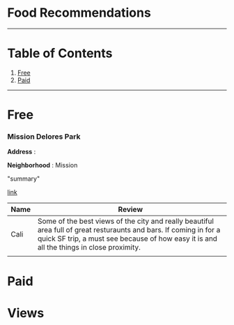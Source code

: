 # Food Recommendations

<!-- Template -->

<!-- 

### Name

**Address** : 

**Neighborhood** : 

"summary"

[link](https://link.com/)


| Name  | Review         |
|-------|----------------|
|       |                | 
|       |                |  

-->

---

<!-- table of contents -->
# Table of Contents
1. [Free](#free)
2. [Paid](#paid)



---


# Free

### Mission Delores Park

**Address** : 

**Neighborhood** : Mission

"summary"

[link](https://link.com/)


| Name  | Review         |
|-------|----------------|
| Cali  | Some of the best views of the city and really beautiful area full of great resturaunts and bars. If coming in for a quick SF trip, a must see because of how easy it is and all the things in close proximity.               | 
|       |                |  


# Paid 

# Views
